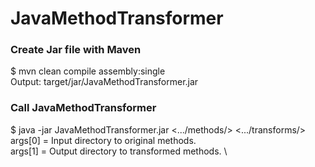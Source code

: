 # JavaMethodTransformer


### Create Jar file with Maven
$ mvn clean compile assembly:single \
Output: target/jar/JavaMethodTransformer.jar

### Call JavaMethodTransformer
$ java -jar JavaMethodTransformer.jar <.../methods/> <.../transforms/> \
args[0] = Input directory to original methods. \
args[1] = Output directory to transformed methods. \
